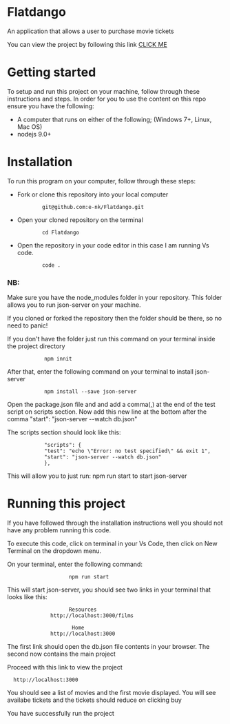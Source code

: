 # Flatdango
An application that allows a user to purchase movie tickets

You can view the project by following this link [CLICK ME](https://e-nk.github.io/Flatdango/public/)

# Getting started
To setup and run this project on your machine, follow through these instructions and steps.
In order for you to use the content on this repo ensure you have the following:

- A computer that runs on either of the following; (Windows 7+, Linux, Mac OS)
- nodejs 9.0+

# Installation
To run this program on your computer, follow through these steps:
  - Fork or clone this repository into your local computer

                git@github.com:e-nk/Flatdango.git
  - Open your cloned repository on the terminal

                cd Flatdango
  - Open the repository in your code editor in this case I am running Vs code.

                code .

<h3>NB: </h3> Make sure you have the node_modules folder in your repository. This folder allows you to run json-server on your machine. 

If you cloned or forked the repository then the folder should be there, so no need to panic!


If you don't have the folder just run this command on your terminal inside the project directory

                npm innit     
After that, enter the following command on your terminal to install json-server

                npm install --save json-server
                
Open the package.json file and and add a comma(,) at the end of the test script on scripts section. Now add this new line at the bottom after the comma
            "start": "json-server --watch db.json"
            
The scripts section should look like this:

                "scripts": {
                "test": "echo \"Error: no test specified\" && exit 1",
                "start": "json-server --watch db.json"
                },

This will allow you to just run: npm run start to start json-server

# Running this project
If you have followed through the installation instructions well you should not have any problem running this code.

To execute this code, click on terminal in your Vs Code, then click on New Terminal on the dropdown menu.

On your terminal, enter the following command:

                        npm run start
This will start json-server, you should see two links in your terminal that looks like this:

                        Resources
                  http://localhost:3000/films 

                         Home
                  http://localhost:3000


The first link should open the db.json file contents in your browser. The second now contains the main project

Proceed with this link to view the project
  
      http://localhost:3000
      
      
      
You should see a list of movies and the first movie displayed. You will see availabe tickets and the tickets should reduce on clicking buy


You have successfully run the project  

